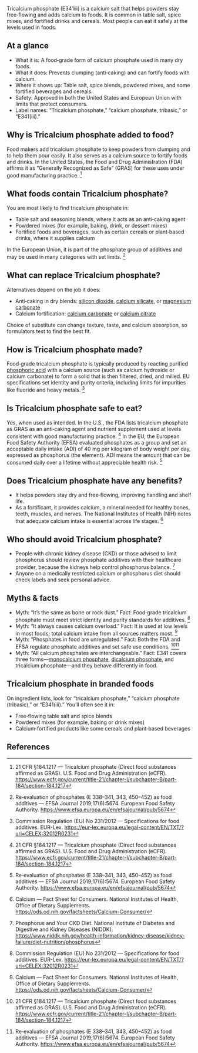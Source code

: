 Tricalcium phosphate (E341iii) is a calcium salt that helps powders stay free‑flowing and adds calcium to foods. It is common in table salt, spice mixes, and fortified drinks and cereals. Most people can eat it safely at the levels used in foods.

<!--more-->

## At a glance
- What it is: A food‑grade form of calcium phosphate used in many dry foods.
- What it does: Prevents clumping (anti‑caking) and can fortify foods with calcium.
- Where it shows up: Table salt, spice blends, powdered mixes, and some fortified beverages and cereals.
- Safety: Approved in both the United States and European Union with limits that protect consumers.
- Label names: “Tricalcium phosphate,” “calcium phosphate, tribasic,” or “E341(iii).”

## Why is Tricalcium phosphate added to food?
Food makers add tricalcium phosphate to keep powders from clumping and to help them pour easily. It also serves as a calcium source to fortify foods and drinks. In the United States, the Food and Drug Administration (FDA) affirms it as “Generally Recognized as Safe” (GRAS) for these uses under good manufacturing practice. [^1]

## What foods contain Tricalcium phosphate?
You are most likely to find tricalcium phosphate in:
- Table salt and seasoning blends, where it acts as an anti‑caking agent
- Powdered mixes (for example, baking, drink, or dessert mixes)
- Fortified foods and beverages, such as certain cereals or plant‑based drinks, where it supplies calcium

In the European Union, it is part of the phosphate group of additives and may be used in many categories with set limits. [^2]

## What can replace Tricalcium phosphate?
Alternatives depend on the job it does:
- Anti‑caking in dry blends: [silicon dioxide](/e551-silicon-dioxide), [calcium silicate](/e552-calcium-silicate), or [magnesium carbonate](/e504i-magnesium-carbonate)
- Calcium fortification: [calcium carbonate](/e170i-calcium-carbonate) or [calcium citrate](/e333-calcium-citrates)

Choice of substitute can change texture, taste, and calcium absorption, so formulators test to find the best fit.

## How is Tricalcium phosphate made?
Food‑grade tricalcium phosphate is typically produced by reacting purified [phosphoric acid](/e338-phosphoric-acid) with a calcium source (such as calcium hydroxide or calcium carbonate) to form a solid that is then filtered, dried, and milled. EU specifications set identity and purity criteria, including limits for impurities like fluoride and heavy metals. [^3]

## Is Tricalcium phosphate safe to eat?
Yes, when used as intended. In the U.S., the FDA lists tricalcium phosphate as GRAS as an anti‑caking agent and nutrient supplement used at levels consistent with good manufacturing practice. [^1] In the EU, the European Food Safety Authority (EFSA) evaluated phosphates as a group and set an acceptable daily intake (ADI) of 40 mg per kilogram of body weight per day, expressed as phosphorus (the element). ADI means the amount that can be consumed daily over a lifetime without appreciable health risk. [^2]

## Does Tricalcium phosphate have any benefits?
- It helps powders stay dry and free‑flowing, improving handling and shelf life.
- As a fortificant, it provides calcium, a mineral needed for healthy bones, teeth, muscles, and nerves. The National Institutes of Health (NIH) notes that adequate calcium intake is essential across life stages. [^4]

## Who should avoid Tricalcium phosphate?
- People with chronic kidney disease (CKD) or those advised to limit phosphorus should review phosphate additives with their healthcare provider, because the kidneys help control phosphorus balance. [^5]
- Anyone on a medically restricted calcium or phosphorus diet should check labels and seek personal advice.

## Myths & facts
- Myth: “It’s the same as bone or rock dust.” Fact: Food‑grade tricalcium phosphate must meet strict identity and purity standards for additives. [^3]
- Myth: “It always causes calcium overload.” Fact: It is used at low levels in most foods; total calcium intake from all sources matters most. [^4]
- Myth: “Phosphates in food are unregulated.” Fact: Both the FDA and EFSA regulate phosphate additives and set safe use conditions. [^1][^2]
- Myth: “All calcium phosphates are interchangeable.” Fact: E341 covers three forms—[monocalcium phosphate](/e341i-monocalcium-phosphate), [dicalcium phosphate](/e341ii-dicalcium-phosphate), and tricalcium phosphate—and they behave differently in food.

## Tricalcium phosphate in branded foods
On ingredient lists, look for “tricalcium phosphate,” “calcium phosphate (tribasic),” or “E341(iii).” You’ll often see it in:
- Free‑flowing table salt and spice blends
- Powdered mixes (for example, baking or drink mixes)
- Calcium‑fortified products like some cereals and plant‑based beverages

## References
[^1]: 21 CFR §184.1217 — Tricalcium phosphate (Direct food substances affirmed as GRAS). U.S. Food and Drug Administration (eCFR). https://www.ecfr.gov/current/title-21/chapter-I/subchapter-B/part-184/section-184.1217
[^2]: Re‑evaluation of phosphates (E 338–341, 343, 450–452) as food additives — EFSA Journal 2019;17(6):5674. European Food Safety Authority. https://www.efsa.europa.eu/en/efsajournal/pub/5674
[^3]: Commission Regulation (EU) No 231/2012 — Specifications for food additives. EUR-Lex. https://eur-lex.europa.eu/legal-content/EN/TXT/?uri=CELEX:32012R0231
[^4]: Calcium — Fact Sheet for Consumers. National Institutes of Health, Office of Dietary Supplements. https://ods.od.nih.gov/factsheets/Calcium-Consumer/
[^5]: Phosphorus and Your CKD Diet. National Institute of Diabetes and Digestive and Kidney Diseases (NIDDK). https://www.niddk.nih.gov/health-information/kidney-disease/kidney-failure/diet-nutrition/phosphorus
[^6]: Tricalcium phosphate — Compound Summary. PubChem, National Institutes of Health. https://pubchem.ncbi.nlm.nih.gov/compound/Tricalcium-phosphate
